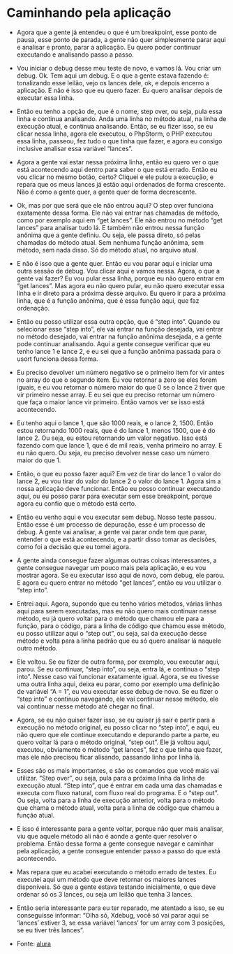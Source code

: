 # Caminhando pela aplicação

- Agora que a gente já entendeu o que é um breakpoint, esse ponto de pausa, esse ponto de parada, a gente não quer simplesmente parar aqui e analisar e pronto, parar a aplicação. Eu quero poder continuar executando e analisando passo a passo.

- Vou iniciar o debug desse meu teste de novo, e vamos lá. Vou criar um debug. Ok. Tem aqui um debug. E o que a gente estava fazendo é: tonalizando esse leilão, vejo os lances dele, ok, e depois encerro a aplicação. E não é isso que eu quero fazer. Eu quero analisar depois de executar essa linha.

- Então eu tenho a opção de, que é o nome, step over, ou seja, pula essa linha e continua analisando. Anda uma linha no método atual, na linha de execução atual, e continua analisando. Então, se eu fizer isso, se eu clicar nessa linha, agora ele executou, o PhpStorm, o PHP executou essa linha, passeou, fez tudo o que tinha que fazer, e agora eu consigo inclusive analisar essa variável “lances”.

- Agora a gente vai estar nessa próxima linha, então eu quero ver o que está acontecendo aqui dentro para saber o que está errado. Então eu vou clicar no mesmo botão, certo? Cliquei e ele pulou a execução, e repara que os meus lances já estão aqui ordenados de forma crescente. Não é como a gente quer, a gente quer de forma decrescente.

- Ok, mas por que será que ele não entrou aqui? O step over funciona exatamente dessa forma. Ele não vai entrar nas chamadas de método, como por exemplo aqui em “get lances”. Ele não entrou no método “get lances” para analisar tudo lá. E também não entrou nessa função anônima que a gente definiu. Ou seja, ele passa direto, só pelas chamadas do método atual. Sem nenhuma função anônima, sem método, sem nada disso. Só do método atual, no arquivo atual.

- E não é isso que a gente quer. Então eu vou parar aqui e iniciar uma outra sessão de debug. Vou clicar aqui e vamos nessa. Agora, o que a gente vai fazer? Eu vou pular essa linha, porque eu não quero entrar em “get lances”. Mas agora eu não quero pular, eu não quero executar essa linha e ir direto para a próxima desse arquivo. Eu quero ir para a próxima linha, que é a função anônima, que é essa função aqui, que faz ordenação.

- Então eu posso utilizar essa outra opção, que é “step into”. Quando eu selecionar esse “step into”, ele vai entrar na função desejada, vai entrar no método desejado, vai entrar na função anônima desejada, e a gente pode continuar analisando. Aqui a gente consegue verificar que eu tenho lance 1 e lance 2, e eu sei que a função anônima passada para o usort funciona dessa forma.

- Eu preciso devolver um número negativo se o primeiro item for vir antes no array do que o segundo item. Eu vou retornar a zero se eles forem iguais, e eu vou retornar o número maior do que 0 se o lance 2 tiver que vir primeiro nesse array. E eu sei que eu preciso retornar um número que faça o maior lance vir primeiro. Então vamos ver se isso está acontecendo.

- Eu tenho aqui o lance 1, que são 1000 reais, e o lance 2, 1500. Então estou retornando 1000 reais, que é do lance 1, menos 1500, que é do lance 2. Ou seja, eu estou retornando um valor negativo. Isso está fazendo com que lance 1, que é de mil reais, venha primeiro no array. E eu não quero. Ou seja, eu preciso devolver nesse caso um número maior do que 1.

- Então, o que eu posso fazer aqui? Em vez de tirar do lance 1 o valor do lance 2, eu vou tirar do valor do lance 2 o valor do lance 1. Agora sim a nossa aplicação deve funcionar. Então eu posso continuar executando aqui, ou eu posso parar para executar sem esse breakpoint, porque agora eu confio que o método está certo.

- Então eu venho aqui e vou executar sem debug. Nosso teste passou. Então esse é um processo de depuração, esse é um processo de debug. A gente vai analisar, a gente vai parar onde tem que parar, entender o que está acontecendo, e a partir disso tomar as decisões, como foi a decisão que eu tomei agora.

- A gente ainda consegue fazer algumas outras coisas interessantes, a gente consegue navegar um pouco mais pela aplicação, e eu vou mostrar agora. Se eu executar isso aqui de novo, com debug, ele parou. E agora eu quero entrar no método "get lances”, então eu vou utilizar o “step into”.

- Entrei aqui. Agora, supondo que eu tenho vários métodos, várias linhas aqui para serem executadas, mas eu não quero mais continuar nesse método, eu já quero voltar para o método que chamou ele para a função, para o código, para a linha de código que chamou esse método, eu posso utilizar aqui o “step out”, ou seja, sai da execução desse método e volta para a linha padrão que eu só quero analisar lá naquele outro método.

- Ele voltou. Se eu fizer de outra forma, por exemplo, vou executar aqui, parou. Se eu continuar, “step into”, ou seja, entra lá, e continua o “step into”. Nesse caso vai funcionar exatamente igual. Agora, se eu tivesse uma outra linha aqui, deixa eu parar, como por exemplo uma definição de variável “A = 1”, eu vou executar esse debug de novo. Se eu fizer o “step into” e continuo navegando, ele vai continuar nesse método, ele vai continuar nesse método até chegar no final.

- Agora, se eu não quiser fazer isso, se eu quiser já sair e partir para a execução no método original, eu posso clicar no “step into”, e aqui, eu não quero que ele continue executando e depurando parte a parte, eu quero voltar lá para o método original, “step out”. Ele já voltou aqui, executou, obviamente o método “get lances”, fez o que tinha que fazer, mas ele não precisou ficar alisando, passando linha por linha lá.

- Esses são os mais importantes, e são os comandos que você mais vai utilizar. “Step over”, ou seja, pula para a próxima linha da linha de execução atual. “Step into”, que é entrar em cada uma das chamadas e executa com fluxo natural, com fluxo real do programa. E o “step out”. Ou seja, volta para a linha de execução anterior, volta para o método que chama o método atual, volta para a linha de código que chamou a função atual.

- E isso é interessante para a gente voltar, porque não quer mais analisar, viu que aquele método ali não é aonde a gente quer resolver o problema. Então dessa forma a gente consegue navegar e caminhar pela aplicação, a gente consegue entender passo a passo do que está acontecendo.

- Mas repara que eu acabei executando o método errado de testes. Eu executei aqui um método que deve retornar os maiores lances disponíveis. Só que a gente estava testando inicialmente, o que deve ordenar só os 3 lances, ou seja um leilão que tenha 3 lances.

- Então seria interessante para eu ter reparado, me atentado a isso, se eu conseguisse informar: “Olha só, Xdebug, você só vai parar aqui se ‘lances’ estiver 3, se essa variável ‘lances’ for um array com 3 posições, se eu tiver três lances”. 

- Fonte: [alura](https://cursos.alura.com.br/course/php-xdebug-profiling/task/64543)
